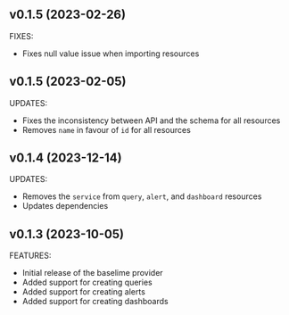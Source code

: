 ## v0.1.5 (2023-02-26)

FIXES:
* Fixes null value issue when importing resources

## v0.1.5 (2023-02-05)

UPDATES:
* Fixes the inconsistency between API and the schema for all resources
* Removes `name` in favour of `id` for all resources

## v0.1.4 (2023-12-14)

UPDATES:
* Removes the `service` from `query`, `alert`, and `dashboard` resources
* Updates dependencies

## v0.1.3 (2023-10-05)

FEATURES:
* Initial release of the baselime provider
* Added support for creating queries
* Added support for creating alerts
* Added support for creating dashboards